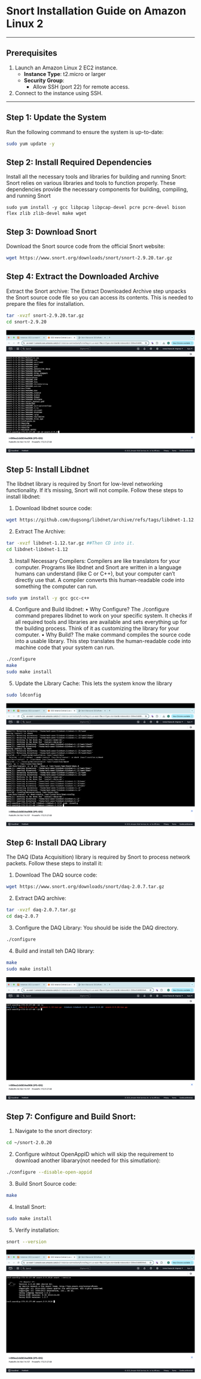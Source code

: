# Snort Installation Guide on Amazon Linux 2
---

## Prerequisites
1. Launch an Amazon Linux 2 EC2 instance.
   - **Instance Type**: t2.micro or larger
   - **Security Group**:
     - Allow SSH (port 22) for remote access.
2. Connect to the instance using SSH.

--- 

## Step 1: Update the System
Run the following command to ensure the system is up-to-date:
```bash
sudo yum update -y
```

## Step 2: Install Required Dependencies
Install all the necessary tools and libraries for building and running Snort:
Snort relies on various libraries and tools to function properly. These dependencies provide the necessary components for building, compiling, and running Snort
```bash.
sudo yum install -y gcc libpcap libpcap-devel pcre pcre-devel bison flex zlib zlib-devel make wget
```

## Step 3: Download Snort 
Download the Snort source code from the official Snort website:
```bash
wget https://www.snort.org/downloads/snort/snort-2.9.20.tar.gz
```

## Step 4: Extract the Downloaded Archive
Extract the Snort archive: The Extract Downloaded Archive step unpacks the Snort source code file so you can access its contents. This is needed to prepare the files for installation.
```bash
tar -xvzf snort-2.9.20.tar.gz
cd snort-2.9.20
```
![Snort Install](../screenshots/snort-install.png)

## Step 5: Install Libdnet
The libdnet library is required by Snort for low-level networking functionality. If it’s missing, Snort will not compile. Follow these steps to install libdnet:
1. Download libdnet source code: 
```bash 
wget https://github.com/dugsong/libdnet/archive/refs/tags/libdnet-1.12.tar.gz -O libdnet-1.12.tar.gz
```
2. Extract The Archive: 
```bash
tar -xvzf libdnet-1.12.tar.gz ##Then CD into it. 
cd libdnet-libdnet-1.12
```
3. Install Necessary Compilers: 
Compilers are like translators for your computer. Programs like libdnet and Snort are written in a language humans can understand (like C or C++), but your computer can’t directly use that. A compiler converts this human-readable code into something the computer can run.
```bash
sudo yum install -y gcc gcc-c++
```
4. Configure and Build libdnet:
	•	Why Configure?
The ./configure command prepares libdnet to work on your specific system. It checks if all required tools and libraries are available and sets everything up for the building process. Think of it as customizing the library for your computer.
	•	Why Build?
The make command compiles the source code into a usable library. This step translates the human-readable code into machine code that your system can run.
```bash 
./configure
make
sudo make install
``` 
5. Update the Library Cache: This lets the system know the library 
```bash 
sudo ldconfig
``` 
![Libdnet Process](../screenshots/Screenshot%202025-01-17%20at%2021.23.56.png)

## Step 6: Install DAQ Library
The DAQ (Data Acquisition) library is required by Snort to process network packets. Follow these steps to install it:
1. Download The DAQ source code:
```bash
wget https://www.snort.org/downloads/snort/daq-2.0.7.tar.gz
```
2. Extract DAQ archive:
```bash 
tar -xvzf daq-2.0.7.tar.gz
cd daq-2.0.7
```

3. Configure the DAQ Library:
You should be iside the DAQ directory. 
```bash
./configure
```
4. Build and install teh DAQ library:
```bash 
make
sudo make install
```
![Dependencies](../screenshots/Dependencies.png)

## Step 7: Configure and Build Snort:
1. Navigate to the snort directory:
```bash
cd ~/snort-2.0.20 
```
2. Configure wihtout OpenAppID which will skip the requirement to download another libarary(not needed for this simutlation): 
```bash
./configure --disable-open-appid
```
3. Build Snort Source code: 
```bash 
make 
```
4. Install Snort:
```bash 
sudo make install
```
5. Verify installation: 
```bash 
snort --version
```
![Snort-Installed](/screenshots/snort-installed.png)